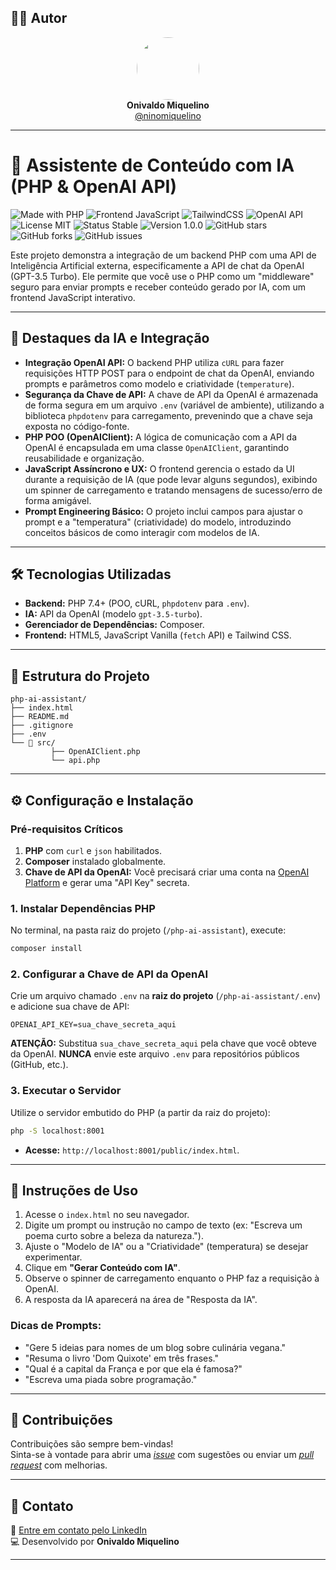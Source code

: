 ## 👨‍💻 Autor

<div align="center">
  <img src="https://avatars.githubusercontent.com/ninomiquelino" width="100" height="100" style="border-radius: 50%">
  <br>
  <strong>Onivaldo Miquelino</strong>
  <br>
  <a href="https://github.com/ninomiquelino">@ninomiquelino</a>
</div>

---

# 🤖 Assistente de Conteúdo com IA (PHP & OpenAI API)

![Made with PHP](https://img.shields.io/badge/PHP-777BB4?logo=php&logoColor=white)
![Frontend JavaScript](https://img.shields.io/badge/Frontend-JavaScript-F7DF1E?logo=javascript&logoColor=black)
![TailwindCSS](https://img.shields.io/badge/TailwindCSS-38B2AC?logo=tailwindcss&logoColor=white)
![OpenAI API](https://img.shields.io/badge/OpenAI-GPT--3.5-412991?logo=openai)
![License MIT](https://img.shields.io/badge/License-MIT-green)
![Status Stable](https://img.shields.io/badge/Status-Stable-success)
![Version 1.0.0](https://img.shields.io/badge/Version-1.0.0-blue)
![GitHub stars](https://img.shields.io/github/stars/NinoMiquelino/php-ai-assistant?style=social)
![GitHub forks](https://img.shields.io/github/forks/NinoMiquelino/php-ai-assistant?style=social)
![GitHub issues](https://img.shields.io/github/issues/NinoMiquelino/php-ai-assistant)

Este projeto demonstra a integração de um backend PHP com uma API de Inteligência Artificial externa, especificamente a API de chat da OpenAI (GPT-3.5 Turbo). Ele permite que você use o PHP como um "middleware" seguro para enviar prompts e receber conteúdo gerado por IA, com um frontend JavaScript interativo.

---

## 🧠 Destaques da IA e Integração

* **Integração OpenAI API:** O backend PHP utiliza `cURL` para fazer requisições HTTP POST para o endpoint de chat da OpenAI, enviando prompts e parâmetros como modelo e criatividade (`temperature`).
* **Segurança da Chave de API:** A chave de API da OpenAI é armazenada de forma segura em um arquivo `.env` (variável de ambiente), utilizando a biblioteca `phpdotenv` para carregamento, prevenindo que a chave seja exposta no código-fonte.
* **PHP POO (OpenAIClient):** A lógica de comunicação com a API da OpenAI é encapsulada em uma classe `OpenAIClient`, garantindo reusabilidade e organização.
* **JavaScript Assíncrono e UX:** O frontend gerencia o estado da UI durante a requisição de IA (que pode levar alguns segundos), exibindo um spinner de carregamento e tratando mensagens de sucesso/erro de forma amigável.
* **Prompt Engineering Básico:** O projeto inclui campos para ajustar o prompt e a "temperatura" (criatividade) do modelo, introduzindo conceitos básicos de como interagir com modelos de IA.

---

## 🛠️ Tecnologias Utilizadas

* **Backend:** PHP 7.4+ (POO, cURL, `phpdotenv` para `.env`).
* **IA:** API da OpenAI (modelo `gpt-3.5-turbo`).
* **Gerenciador de Dependências:** Composer.
* **Frontend:** HTML5, JavaScript Vanilla (`fetch` API) e Tailwind CSS.

---

## 🧩 Estrutura do Projeto

```
php-ai-assistant/
├── index.html
├── README.md
├── .gitignore
├── .env
└── 📁 src/
         ├── OpenAIClient.php
         └── api.php
```
---

## ⚙️ Configuração e Instalação

### Pré-requisitos Críticos

1.  **PHP** com `curl` e `json` habilitados.
2.  **Composer** instalado globalmente.
3.  **Chave de API da OpenAI:** Você precisará criar uma conta na [OpenAI Platform](https://platform.openai.com/) e gerar uma "API Key" secreta.

### 1\. Instalar Dependências PHP

No terminal, na pasta raiz do projeto (`/php-ai-assistant`), execute:

```bash
composer install
```

### 2\. Configurar a Chave de API da OpenAI

Crie um arquivo chamado `.env` na **raiz do projeto** (`/php-ai-assistant/.env`) e adicione sua chave de API:

```
OPENAI_API_KEY=sua_chave_secreta_aqui
```

**ATENÇÃO:** Substitua `sua_chave_secreta_aqui` pela chave que você obteve da OpenAI. **NUNCA** envie este arquivo `.env` para repositórios públicos (GitHub, etc.).

### 3\. Executar o Servidor

Utilize o servidor embutido do PHP (a partir da raiz do projeto):

```bash
php -S localhost:8001
```

* **Acesse:** `http://localhost:8001/public/index.html`.

---

## 📝 Instruções de Uso

1.  Acesse o `index.html` no seu navegador.
2.  Digite um prompt ou instrução no campo de texto (ex: "Escreva um poema curto sobre a beleza da natureza.").
3.  Ajuste o "Modelo de IA" ou a "Criatividade" (temperatura) se desejar experimentar.
4.  Clique em **"Gerar Conteúdo com IA"**.
5.  Observe o spinner de carregamento enquanto o PHP faz a requisição à OpenAI.
6.  A resposta da IA aparecerá na área de "Resposta da IA".

### Dicas de Prompts:

* "Gere 5 ideias para nomes de um blog sobre culinária vegana."
* "Resuma o livro 'Dom Quixote' em três frases."
* "Qual é a capital da França e por que ela é famosa?"
* "Escreva uma piada sobre programação."

---

## 🤝 Contribuições
Contribuições são sempre bem-vindas!  
Sinta-se à vontade para abrir uma [*issue*](https://github.com/NinoMiquelino/php-ai-assistant/issues) com sugestões ou enviar um [*pull request*](https://github.com/NinoMiquelino/php-ai-assistant/pulls) com melhorias.

---

## 💬 Contato
📧 [Entre em contato pelo LinkedIn](https://www.linkedin.com/in/onivaldomiquelino/)  
💻 Desenvolvido por **Onivaldo Miquelino**

---

